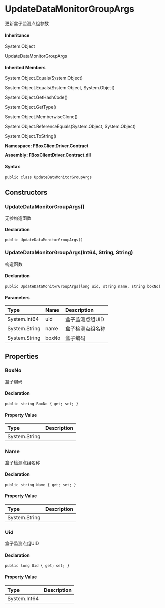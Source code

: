 # UpdateDataMonitorGroupArgs

更新盒子监测点组参数

#### Inheritance

System.Object

UpdateDataMonitorGroupArgs

#### Inherited Members

System.Object.Equals\(System.Object\)

System.Object.Equals\(System.Object, System.Object\)

System.Object.GetHashCode\(\)

System.Object.GetType\(\)

System.Object.MemberwiseClone\(\)

System.Object.ReferenceEquals\(System.Object, System.Object\)

System.Object.ToString\(\)

**Namespace: FBoxClientDriver.Contract**

**Assembly: FBoxClientDriver.Contract.dll**

#### Syntax <a id="FBoxClientDriver_Contract_UpdateDataMonitorGroupArgs_syntax"></a>

```text
public class UpdateDataMonitorGroupArgs
```

## Constructors <a id="constructors"></a>

### UpdateDataMonitorGroupArgs\(\) <a id="FBoxClientDriver_Contract_UpdateDataMonitorGroupArgs__ctor"></a>

无参构造函数

#### Declaration

```text
public UpdateDataMonitorGroupArgs()
```

### UpdateDataMonitorGroupArgs\(Int64, String, String\) <a id="FBoxClientDriver_Contract_UpdateDataMonitorGroupArgs__ctor_System_Int64_System_String_System_String_"></a>

构造函数

#### Declaration

```text
public UpdateDataMonitorGroupArgs(long uid, string name, string boxNo)
```

#### Parameters

| Type | Name | Description |
| :--- | :--- | :--- |
| System.Int64 | uid | 盒子监测点组UID |
| System.String | name | 盒子检测点组名称 |
| System.String | boxNo | 盒子编码 |

## Properties <a id="properties"></a>

### BoxNo <a id="FBoxClientDriver_Contract_UpdateDataMonitorGroupArgs_BoxNo"></a>

盒子编码

#### Declaration

```text
public string BoxNo { get; set; }
```

#### Property Value

| Type | Description |
| :--- | :--- |
| System.String |  |

### Name <a id="FBoxClientDriver_Contract_UpdateDataMonitorGroupArgs_Name"></a>

盒子检测点组名称

#### Declaration

```text
public string Name { get; set; }
```

#### Property Value

| Type | Description |
| :--- | :--- |
| System.String |  |

### Uid <a id="FBoxClientDriver_Contract_UpdateDataMonitorGroupArgs_Uid"></a>

盒子监测点组UID

#### Declaration

```text
public long Uid { get; set; }
```

#### Property Value

| Type | Description |
| :--- | :--- |
| System.Int64 |  |

